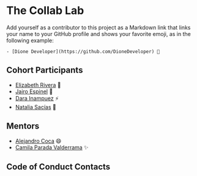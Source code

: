 # The Collab Lab

Add yourself as a contributor to this project as a Markdown link that links your name to your GitHub profile and shows your favorite emoji, as in the following example:

    - [Dione Developer](https://github.com/DioneDeveloper) 💅

## Cohort Participants

- [Elizabeth Rivera](https://github.com/elizabethriver) 🍫
- [Jairo Espinel](https://github.com/JGitHub25) 🚀
- [Dara Inampuez](https://github.com/Dara97) ⚡
- [Natalia Sacías](https://github.com/NataliaSacias) 💜

## Mentors

- [Alejandro Coca](https://github.com/alxmcr) 😄
- [Camila Parada Valderrama](https://github.com/candrepa1) ✨

## Code of Conduct Contacts
